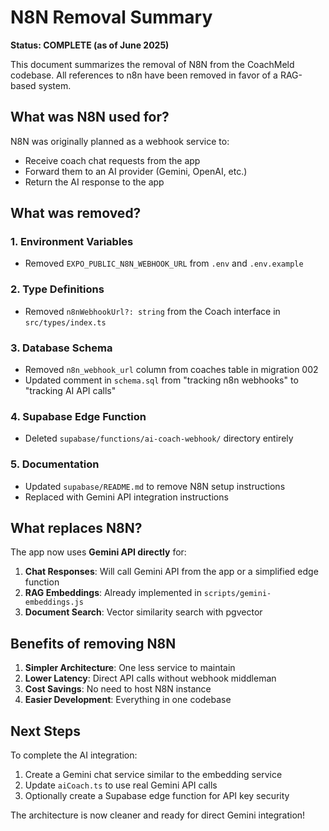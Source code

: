 # N8N Removal Summary

**Status: COMPLETE (as of June 2025)**

This document summarizes the removal of N8N from the CoachMeld codebase. All references to n8n have been removed in favor of a RAG-based system.

## What was N8N used for?

N8N was originally planned as a webhook service to:
- Receive coach chat requests from the app
- Forward them to an AI provider (Gemini, OpenAI, etc.)
- Return the AI response to the app

## What was removed?

### 1. Environment Variables
- Removed `EXPO_PUBLIC_N8N_WEBHOOK_URL` from `.env` and `.env.example`

### 2. Type Definitions
- Removed `n8nWebhookUrl?: string` from the Coach interface in `src/types/index.ts`

### 3. Database Schema
- Removed `n8n_webhook_url` column from coaches table in migration 002
- Updated comment in `schema.sql` from "tracking n8n webhooks" to "tracking AI API calls"

### 4. Supabase Edge Function
- Deleted `supabase/functions/ai-coach-webhook/` directory entirely

### 5. Documentation
- Updated `supabase/README.md` to remove N8N setup instructions
- Replaced with Gemini API integration instructions

## What replaces N8N?

The app now uses **Gemini API directly** for:
1. **Chat Responses**: Will call Gemini API from the app or a simplified edge function
2. **RAG Embeddings**: Already implemented in `scripts/gemini-embeddings.js`
3. **Document Search**: Vector similarity search with pgvector

## Benefits of removing N8N

1. **Simpler Architecture**: One less service to maintain
2. **Lower Latency**: Direct API calls without webhook middleman
3. **Cost Savings**: No need to host N8N instance
4. **Easier Development**: Everything in one codebase

## Next Steps

To complete the AI integration:
1. Create a Gemini chat service similar to the embedding service
2. Update `aiCoach.ts` to use real Gemini API calls
3. Optionally create a Supabase edge function for API key security

The architecture is now cleaner and ready for direct Gemini integration!